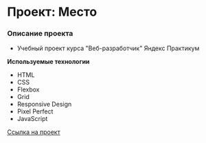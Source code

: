 # Проект: Место

### Описание проекта

- Учебный проект курса "Веб-разработчик" Яндекс Практикум

**Используемые технологии**

- HTML
- CSS
- Flexbox
- Grid
- Responsive Design
- Pixel Perfect
- JavaScript

[Ссылка на проект](https://filin1985.github.io/mesto/)
